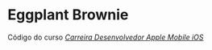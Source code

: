 # Eggplant Brownie
Código do curso *[Carreira Desenvolvedor Apple Mobile iOS](https://cursos.alura.com.br/career/desenvolvedor-ios)*

